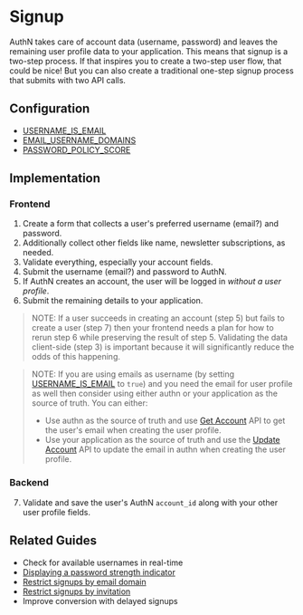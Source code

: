 # Signup

AuthN takes care of account data (username, password) and leaves the remaining user profile data to
your application. This means that signup is a two-step process. If that inspires you to create a
two-step user flow, that could be nice! But you can also create a traditional one-step signup
process that submits with two API calls.

## Configuration

* [USERNAME_IS_EMAIL](config.md#username_is_email)
* [EMAIL_USERNAME_DOMAINS](config.md#email_username_domains)
* [PASSWORD_POLICY_SCORE](config.md#password_policy_score)

## Implementation

### Frontend

1. Create a form that collects a user's preferred username (email?) and password.
2. Additionally collect other fields like name, newsletter subscriptions, as needed.
3. Validate everything, especially your account fields.
4. Submit the username (email?) and password to AuthN.
5. If AuthN creates an account, the user will be logged in _without a user profile_.
6. Submit the remaining details to your application.

> NOTE:
> If a user succeeds in creating an account (step 5) but fails to create a user (step 7) then your
> frontend needs a plan for how to rerun step 6 while preserving the result of step 5. Validating
> the data client-side (step 3) is important because it will significantly reduce the odds of this
> happening.

> NOTE:
> If you are using emails as username (by setting [USERNAME_IS_EMAIL](config.md#username_is_email) to `true`) and you need the email for user profile as well then consider using either authn or your application as the source of truth. You can either:
> * Use authn as the source of truth and use [Get Account](api.md#get-account) API to get the user's email when creating the user profile.
> * Use your application as the source of truth and use the [Update Account](api.md#update) API to update the email in authn when creating the user profile.

### Backend

7. Validate and save the user's AuthN `account_id` along with your other user profile fields.

## Related Guides

* Check for available usernames in real-time
* [Displaying a password strength indicator](guide-displaying_a_password_strength_meter.md)
* [Restrict signups by email domain](guide-restrict_signups_by_domain.md)
* [Restrict signups by invitation](guide-restrict_signups_by_invitation.md)
* Improve conversion with delayed signups
